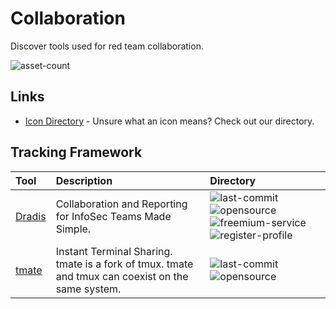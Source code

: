# Collaboration

Discover tools used for red team collaboration.

![asset-count](https://img.shields.io/badge/Tools%20%26%20Resources%20Available-2-947cb0?style=for-the-badge)

## Links <!-- {docsify-ignore} -->

- [Icon Directory](../ICONS.md) - Unsure what an icon means? Check out our directory.

## Tracking Framework

| Tool | Description | Directory |
| :--- | :--- | :--- |
| [Dradis](https://github.com/dradis/dradis-ce) | Collaboration and Reporting for InfoSec Teams Made Simple. | ![last-commit](https://img.shields.io/github/last-commit/dradis/dradis-ce?color=947cb0&style=flat-square) ![opensource](https://raw.githubusercontent.com/InfosecHouse/InfosecHouse/main/docs/icons/opensource.png) ![freemium-service](https://raw.githubusercontent.com/InfosecHouse/InfosecHouse/main/docs/icons/freemium-service.png) ![register-profile](https://raw.githubusercontent.com/InfosecHouse/InfosecHouse/main/docs/icons/register-profile.png) |
| [tmate](https://github.com/tmate-io/tmate) | Instant Terminal Sharing. tmate is a fork of tmux. tmate and tmux can coexist on the same system. | ![last-commit](https://img.shields.io/github/last-commit/tmate-io/tmate?color=947cb0&style=flat-square) ![opensource](https://raw.githubusercontent.com/InfosecHouse/InfosecHouse/main/docs/icons/opensource.png) |